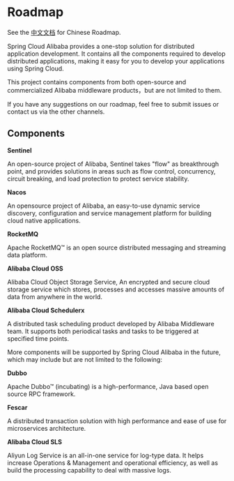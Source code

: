 # Roadmap

See the [中文文档](https://github.com/spring-cloud-incubator/spring-cloud-alibabacloud/blob/master/Roadmap-zh.md) for Chinese Roadmap.


Spring Cloud Alibaba provides a one-stop solution for distributed application development. It contains all the components required to develop distributed applications, making it easy for you to develop your applications using Spring Cloud.

This project contains components from both open-source and commercialized Alibaba middleware products，but are not limited to them.

If you have any suggestions on our roadmap, feel free to submit issues or contact us via the other channels.


## Components

**Sentinel**

An open-source project of Alibaba, Sentinel takes "flow" as breakthrough point, and provides solutions in areas such as flow control, concurrency, circuit breaking, and load protection to protect service stability.

**Nacos**

An opensource project of Alibaba, an easy-to-use dynamic service discovery, configuration and service management platform for building cloud native applications.

**RocketMQ**

Apache RocketMQ™ is an open source distributed messaging and streaming data platform.

**Alibaba Cloud OSS**

Alibaba Cloud Object Storage Service, An encrypted and secure cloud storage service which stores, processes and accesses massive amounts of data from anywhere in the world.

**Alibaba Cloud Schedulerx**

A distributed task scheduling product developed by Alibaba Middleware team. It supports both periodical tasks and tasks to be triggered at specified time points.

More components will be supported by Spring Cloud Alibaba in the future, which may include but are not limited to the following: 

**Dubbo**

Apache Dubbo™ (incubating) is a high-performance, Java based open source RPC framework.

**Fescar**

A distributed transaction solution with high performance and ease of use for microservices architecture.

**Alibaba Cloud SLS**

Aliyun Log Service is an all-in-one service for log-type data. It helps increase Operations & Management and operational efficiency, as well as build the processing capability to deal with massive logs.
